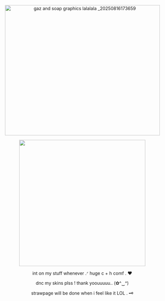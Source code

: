<p align="center">
 <img width="491" height="413" alt="gaz and soap graphics lalalala _20250816173659" src="https://github.com/user-attachments/assets/0ecd198b-ddec-457c-a54e-f11191119a2d"



 


</p>


<p align="center">
<img width="400" height=400 src="https://github.com/user-attachments/assets/43d48002-37eb-4c12-aee9-159438bd09bb"




</p>



<p align="center">
	int on my stuff whenever .ᐟ huge c + h comf . ♥

<p align= "center">
dnc my skins plss ! thank yoouuuuu.. (✿^‿^)

<p align= "center">
strawpage will be done when i feel like it LOL . 🗝
